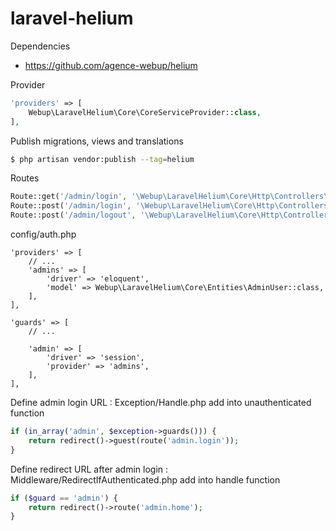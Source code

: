 # laravel-helium

Dependencies

- https://github.com/agence-webup/helium

Provider

```php
'providers' => [
    Webup\LaravelHelium\Core\CoreServiceProvider::class,
],
```

Publish migrations, views and translations

```bash
$ php artisan vendor:publish --tag=helium
```

Routes

```php
Route::get('/admin/login', '\Webup\LaravelHelium\Core\Http\Controllers\AuthController@showLoginForm')->name('login');
Route::post('/admin/login', '\Webup\LaravelHelium\Core\Http\Controllers\AuthController@login')->name('postLogin');
Route::post('/admin/logout', '\Webup\LaravelHelium\Core\Http\Controllers\AuthController@logout')->name('logout');
```

config/auth.php

```
'providers' => [
    // ...
    'admins' => [
        'driver' => 'eloquent',
        'model' => Webup\LaravelHelium\Core\Entities\AdminUser::class,
    ],
],

'guards' => [
    // ...

    'admin' => [
        'driver' => 'session',
        'provider' => 'admins',
    ],
],
```

Define admin login URL :
Exception/Handle.php add into unauthenticated function

```php
if (in_array('admin', $exception->guards())) {
    return redirect()->guest(route('admin.login'));
}
```
Define redirect URL after admin login :
Middleware/RedirectIfAuthenticated.php add into handle function

```php
if ($guard == 'admin') {
    return redirect()->route('admin.home');
}
```
